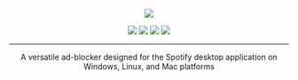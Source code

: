   <p align="center">
  <a href="https://github.com/SpotX-Official/SpotX/releases"><img src="https://spotx-official.github.io/images/logos/logo.png" />
</p>

<p align="center">
      <a href="https://github.com/SpotX-Official/SpotX-Bash"><img src="https://spotx-official.github.io/images/shields/SpotX_for_Mac%26Linux.svg"></a> 
      <a href="https://github.com/SpotX-Official/SpotX"><img src="https://spotx-official.github.io/images/shields/SpotX_for_Windows.svg"></a>
      <a href="https://t.me/SpotX_Chat"><img src="https://spotx-official.github.io/images/shields/SpotX_Community.svg"></a>       
      <a href="https://t.me/spotify_windows_mod"><img src="https://spotx-official.github.io/images/shields/SpotX_Channel.svg"></a>
      </p>
      
***

<p align="center">
  A versatile ad-blocker designed for the Spotify desktop application on Windows, Linux, and Mac platforms
</p>
